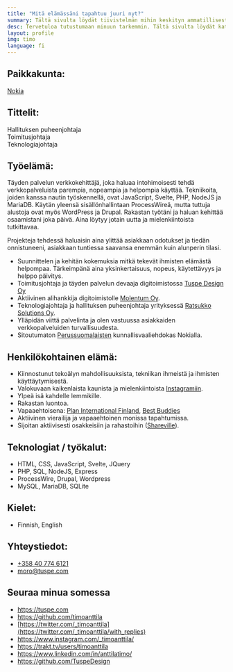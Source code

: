```yaml
---
title: "Mitä elämässäni tapahtuu juuri nyt?"
summary: Tältä sivulta löydät tiivistelmän mihin keskityn ammatillisesti ja henkilökohtaisessa elämässä.
desc: Tervetuloa tutustumaan minuun tarkemmin. Tältä sivulta löydät kattavasti kaiken mikä on minulle tärkeää tällä hetkellä ammatillisesti ja henkilökohtaisessa elämässä.
layout: profile
img: timo
language: fi
---
```


## Paikkakunta:

[Nokia](https://goo.gl/maps/k437LzVrvYzhUvXV9 "Google Maps")

## Tittelit:

Hallituksen puheenjohtaja  
Toimitusjohtaja  
Teknologiajohtaja

## Työelämä:

Täyden palvelun verkkokehittäjä, joka haluaa intohimoisesti tehdä verkkopalveluista parempia, nopeampia ja helpompia käyttää. Tekniikoita, joiden kanssa nautin työskennellä, ovat JavaScript, Svelte, PHP, NodeJS ja MariaDB. Käytän yleensä sisällönhallintaan ProcessWireä, mutta tuttuja alustoja ovat myös WordPress ja Drupal. Rakastan työtäni ja haluan kehittää osaamistani joka päivä. Aina löytyy jotain uutta ja mielenkiintoista tutkittavaa.

Projekteja tehdessä haluaisin aina ylittää asiakkaan odotukset ja tiedän onnistuneeni, asiakkaan tuntiessa saavansa enemmän kuin alunperin tilasi.

- Suunnittelen ja kehitän kokemuksia mitkä tekevät ihmisten elämästä helpompaa. Tärkeimpänä aina yksinkertaisuus, nopeus, käytettävyys ja helppo päivitys.
- Toimitusjohtaja ja täyden palvelun devaaja digitoimistossa [Tuspe Design Oy](https://tuspe.com/ "Digitoimisto Tuspe Design")
- Aktiivinen alihankkija digitoimistolle [Molentum Oy](https://molentum.fi/).
- Teknologiajohtaja ja hallituksen puheenjohtaja yrityksessä [Ratsukko Solutions Oy](https://www.ratsukko.com/).
- Ylläpidän viittä palvelinta ja olen vastuussa asiakkaiden verkkopalveluiden turvallisuudesta.
- Sitoutumaton [Perussuomalaisten]((https://www.perussuomalaiset.fi/)) kunnallisvaaliehdokas Nokialla.

## Henkilökohtainen elämä:

- Kiinnostunut tekoälyn mahdollisuuksista, tekniikan ihmeistä ja ihmisten käyttäytymisestä.
- Valokuvaan kaikenlaista kaunista ja mielenkiintoista [Instagramiin](https://www.instagram.com/_timoanttila/).
- Ylpeä isä kahdelle lemmikille.
- Rakastan luontoa.
- Vapaaehtoisena: [Plan International Finland](https://plan.fi/), [Best Buddies](https://www.tukiliitto.fi/toiminta/best-buddies-kaveritoiminta/ "Best Buddies -kaveritoiminta")
- Aktiivinen vierailija ja vapaaehtoinen monissa tapahtumissa.
- Sijoitan aktiivisesti osakkeisiin ja rahastoihin ([Shareville](https://shareville.fi/jasenet/timo-anttila/portfolios)).

## Teknologiat / työkalut:

- HTML, CSS, JavaScript, Svelte, JQuery
- PHP, SQL, NodeJS, Express
- ProcessWire, Drupal, Wordpress
- MySQL, MariaDB, SQLite

## Kielet:

- Finnish, English

## Yhteystiedot:

- <a href="tel:+358407746121" rel="nofollow">+358 40 774 6121</a>
- <a href="mailto:moro@tuspe.com" rel="nofollow">moro@tuspe.com</a>

## Seuraa minua somessa

- https://tuspe.com
- https://github.com/timoanttila
- [https://twitter.com/_timoanttila](https://twitter.com/_timoanttila/with_replies)
- https://www.instagram.com/_timoanttila/
- https://trakt.tv/users/timoanttila
- https://www.linkedin.com/in/anttilatimo/
- https://github.com/TuspeDesign